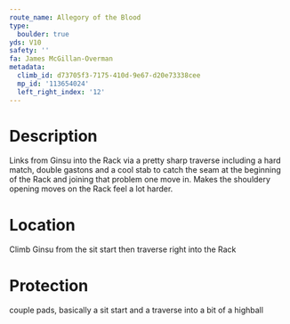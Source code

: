 ```yaml
---
route_name: Allegory of the Blood
type:
  boulder: true
yds: V10
safety: ''
fa: James McGillan-Overman
metadata:
  climb_id: d73705f3-7175-410d-9e67-d20e73338cee
  mp_id: '113654024'
  left_right_index: '12'
---
```

# Description
Links from Ginsu into the Rack via a pretty sharp traverse including a hard match, double gastons and a cool stab to catch the seam at the beginning of the Rack and joining that problem one move in. Makes the shouldery opening moves on the Rack feel a lot harder.

# Location
Climb Ginsu from the sit start then traverse right into the Rack

# Protection
couple pads, basically a sit start and a traverse into a bit of a highball
